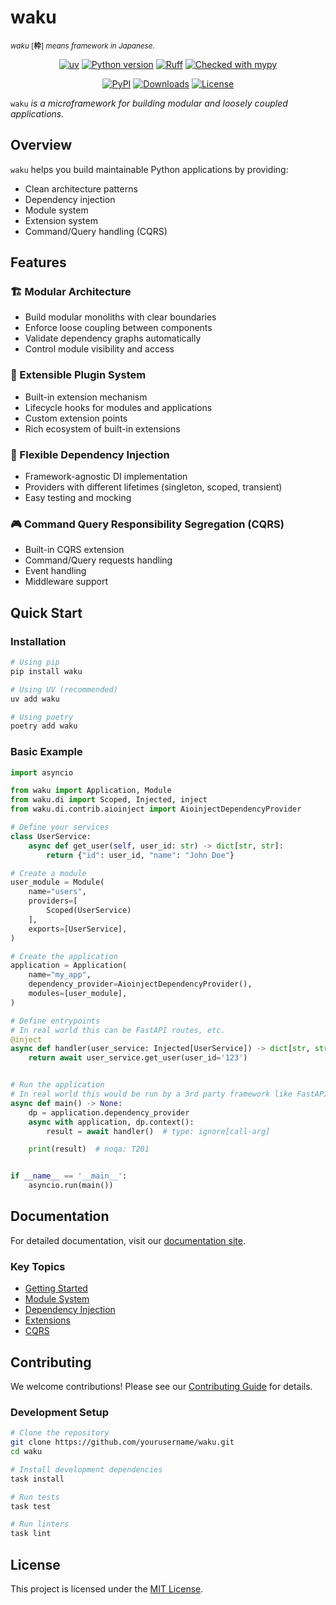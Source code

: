 # waku

<p align="left">
    <sup><i>waku</i> [<b>枠</b>] <i>means framework in Japanese.</i></sup>
    <br/>
</p>

<div align="center">

[![uv](https://img.shields.io/endpoint?url=https://raw.githubusercontent.com/astral-sh/uv/main/assets/badge/v0.json)](https://github.com/astral-sh/uv)
[![Python version](https://img.shields.io/badge/python-3.11+-blue.svg)](https://www.python.org/downloads/)
[![Ruff](https://img.shields.io/endpoint?url=https://raw.githubusercontent.com/astral-sh/ruff/main/assets/badge/v2.json)](https://github.com/astral-sh/ruff/)
[![Checked with mypy](http://www.mypy-lang.org/static/mypy_badge.svg)](http://mypy-lang.org/)

[![PyPI](https://img.shields.io/pypi/v/waku.svg)](https://pypi.python.org/pypi/waku)
[![Downloads](https://static.pepy.tech/badge/waku/month)](https://pepy.tech/projects/waku)
[![License](https://img.shields.io/pypi/l/waku.svg)](https://github.com/yourusername/waku/blob/main/LICENSE)

</div>

`waku` *is a microframework for building modular and loosely coupled applications.*

## Overview

`waku` helps you build maintainable Python applications by providing:
- Clean architecture patterns
- Dependency injection
- Module system
- Extension system
- Command/Query handling (CQRS)

## Features

### 🏗️ Modular Architecture
- Build modular monoliths with clear boundaries
- Enforce loose coupling between components
- Validate dependency graphs automatically
- Control module visibility and access

### 🔌 Extensible Plugin System
- Built-in extension mechanism
- Lifecycle hooks for modules and applications
- Custom extension points
- Rich ecosystem of built-in extensions

### 💉 Flexible Dependency Injection
- Framework-agnostic DI implementation
- Providers with different lifetimes (singleton, scoped, transient)
- Easy testing and mocking

### 🎮 Command Query Responsibility Segregation (CQRS)
- Built-in CQRS extension
- Command/Query requests handling
- Event handling
- Middleware support

## Quick Start

### Installation

```sh
# Using pip
pip install waku

# Using UV (recommended)
uv add waku

# Using poetry
poetry add waku
```

### Basic Example

```python
import asyncio

from waku import Application, Module
from waku.di import Scoped, Injected, inject
from waku.di.contrib.aioinject import AioinjectDependencyProvider

# Define your services
class UserService:
    async def get_user(self, user_id: str) -> dict[str, str]:
        return {"id": user_id, "name": "John Doe"}

# Create a module
user_module = Module(
    name="users",
    providers=[
        Scoped(UserService)
    ],
    exports=[UserService],
)

# Create the application
application = Application(
    name="my_app",
    dependency_provider=AioinjectDependencyProvider(),
    modules=[user_module],
)

# Define entrypoints
# In real world this can be FastAPI routes, etc.
@inject
async def handler(user_service: Injected[UserService]) -> dict[str, str]:
    return await user_service.get_user(user_id='123')


# Run the application
# In real world this would be run by a 3rd party framework like FastAPI
async def main() -> None:
    dp = application.dependency_provider
    async with application, dp.context():
        result = await handler()  # type: ignore[call-arg]

    print(result)  # noqa: T201


if __name__ == '__main__':
    asyncio.run(main())
```

## Documentation

For detailed documentation, visit our [documentation site](https://waku.readthedocs.io/).

### Key Topics
- [Getting Started](https://waku.readthedocs.io/getting-started)
- [Module System](https://waku.readthedocs.io/modules)
- [Dependency Injection](https://waku.readthedocs.io/dependency-injection)
- [Extensions](https://waku.readthedocs.io/extensions)
- [CQRS](https://waku.readthedocs.io/cqrs)

## Contributing

We welcome contributions! Please see our [Contributing Guide](./CONTRIBUTING.md) for details.

### Development Setup

```sh
# Clone the repository
git clone https://github.com/yourusername/waku.git
cd waku

# Install development dependencies
task install

# Run tests
task test

# Run linters
task lint
```

## License

This project is licensed under the [MIT License](./LICENSE).
